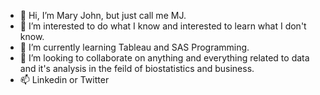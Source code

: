 - 👋 Hi, I’m Mary John, but just call me MJ.
- 👀 I’m interested to do what I know and interested to learn what I don't know.
- 🌱 I’m currently learning Tableau and SAS Programming.
- 💞️ I’m looking to collaborate on anything and everything related to data and it's analysis in the feild of biostatistics and business.
- 📫 Linkedin or Twitter

<!---
marie4maria/marie4maria is a ✨ special ✨ repository because its `README.md` (this file) appears on your GitHub profile.
You can click the Preview link to take a look at your changes.
--->
